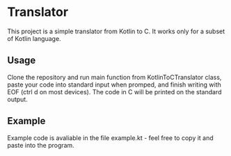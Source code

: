 # Translator
This project is a simple translator from Kotlin to C. It works only for a subset of Kotlin language.
## Usage
Clone the repository and run main function from KotlinToCTranslator class, paste your code into standard input when promped, and finish writing with EOF (ctrl d on most devices). 
The code in C will be printed on the standard output.
## Example
Example code is avaliable in the file example.kt - feel free to copy it and paste into the program.
